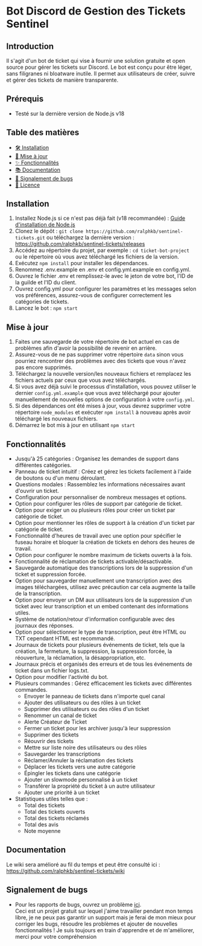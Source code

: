 # Bot Discord de Gestion des Tickets Sentinel

## Introduction
Il s'agit d'un bot de ticket qui vise à fournir une solution gratuite et open source pour gérer les tickets sur Discord. Le bot est conçu pour être léger, sans filigranes ni bloatware inutile. Il permet aux utilisateurs de créer, suivre et gérer des tickets de manière transparente.

## Prérequis
- Testé sur la dernière version de Node.js v18

## Table des matières
- [🛠️ Installation](#installation)
- [🔄 Mise à jour](#mise-à-jour)
- [✨ Fonctionnalités](#fonctionnalités)
- [📚 Documentation](#documentation)
- [🐛 Signalement de bugs](#signalement-de-bugs)
- [📃 Licence](#licence)

## Installation
1. Installez Node.js si ce n'est pas déjà fait (v18 recommandée) : [Guide d'installation de Node.js](https://nodejs.org/fr/download/)
2. Clonez le dépôt : `git clone https://github.com/ralphkb/sentinel-tickets.git` ou téléchargez la dernière version : https://github.com/ralphkb/sentinel-tickets/releases
3. Accédez au répertoire du projet, par exemple : `cd ticket-bot-project` ou le répertoire où vous avez téléchargé les fichiers de la version.
4. Exécutez `npm install` pour installer les dépendances.
5. Renommez .env.example en .env et config.yml.example en config.yml.
6. Ouvrez le fichier .env et remplissez-le avec le jeton de votre bot, l'ID de la guilde et l'ID du client.
7. Ouvrez config.yml pour configurer les paramètres et les messages selon vos préférences, assurez-vous de configurer correctement les catégories de tickets.
8. Lancez le bot : `npm start`

## Mise à jour
1. Faites une sauvegarde de votre répertoire de bot actuel en cas de problèmes afin d'avoir la possibilité de revenir en arrière.
2. Assurez-vous de ne pas supprimer votre répertoire `data` sinon vous pourriez rencontrer des problèmes avec des tickets que vous n'avez pas encore supprimés.
3. Téléchargez la nouvelle version/les nouveaux fichiers et remplacez les fichiers actuels par ceux que vous avez téléchargés.
4. Si vous avez déjà suivi le processus d'installation, vous pouvez utiliser le dernier `config.yml.example` que vous avez téléchargé pour ajouter manuellement de nouvelles options de configuration à votre `config.yml`.
5. Si des dépendances ont été mises à jour, vous devrez supprimer votre répertoire `node_modules` et exécuter `npm install` à nouveau après avoir téléchargé les nouveaux fichiers.
6. Démarrez le bot mis à jour en utilisant `npm start`

## Fonctionnalités

- Jusqu'à 25 catégories : Organisez les demandes de support dans différentes catégories.
- Panneau de ticket intuitif : Créez et gérez les tickets facilement à l'aide de boutons ou d'un menu déroulant.
- Questions modales : Rassemblez les informations nécessaires avant d'ouvrir un ticket.
- Configuration pour personnaliser de nombreux messages et options.
- Option pour configurer les rôles de support par catégorie de ticket.
- Option pour exiger un ou plusieurs rôles pour créer un ticket par catégorie de ticket.
- Option pour mentionner les rôles de support à la création d'un ticket par catégorie de ticket.
- Fonctionnalité d'heures de travail avec une option pour spécifier le fuseau horaire et bloquer la création de tickets en dehors des heures de travail.
- Option pour configurer le nombre maximum de tickets ouverts à la fois.
- Fonctionnalité de réclamation de tickets activable/désactivable.
- Sauvegarde automatique des transcriptions lors de la suppression d'un ticket et suppression forcée.
- Option pour sauvegarder manuellement une transcription avec des images téléchargées, utilisez avec précaution car cela augmente la taille de la transcription.
- Option pour envoyer un DM aux utilisateurs lors de la suppression d'un ticket avec leur transcription et un embed contenant des informations utiles.
- Système de notation/retour d'information configurable avec des journaux des réponses.
- Option pour sélectionner le type de transcription, peut être HTML ou TXT cependant HTML est recommandé.
- Journaux de tickets pour plusieurs événements de ticket, tels que la création, la fermeture, la suppression, la suppression forcée, la réouverture, la réclamation, la désappropriation, etc.
- Journaux précis et organisés des erreurs et de tous les événements de ticket dans un fichier logs.txt.
- Option pour modifier l'activité du bot.
- Plusieurs commandes : Gérez efficacement les tickets avec différentes commandes.
    - Envoyer le panneau de tickets dans n'importe quel canal
    - Ajouter des utilisateurs ou des rôles à un ticket
    - Supprimer des utilisateurs ou des rôles d'un ticket
    - Renommer un canal de ticket
    - Alerte Créateur de Ticket
    - Fermer un ticket pour les archiver jusqu'à leur suppression
    - Supprimer des tickets
    - Réouvrir des tickets
    - Mettre sur liste noire des utilisateurs ou des rôles
    - Sauvegarder les transcriptions
    - Réclamer/Annuler la réclamation des tickets
    - Déplacer les tickets vers une autre catégorie
    - Épingler les tickets dans une catégorie
    - Ajouter un slowmode personnalisé à un ticket
    - Transférer la propriété du ticket à un autre utilisateur
    - Ajouter une priorité à un ticket
- Statistiques utiles telles que :
    - Total des tickets
    - Total des tickets ouverts
    - Total des tickets réclamés
    - Total des avis
    - Note moyenne

## Documentation
Le wiki sera amélioré au fil du temps et peut être consulté ici : https://github.com/ralphkb/sentinel-tickets/wiki

## Signalement de bugs
- Pour les rapports de bugs, ouvrez un problème [ici](https://github.com/ralphkb/sentinel-tickets/issues).  
Ceci est un projet gratuit sur lequel j'aime travailler pendant mon temps libre, je ne peux pas garantir un support mais je ferai de mon mieux pour corriger les bugs, résoudre les problèmes et ajouter de nouvelles fonctionnalités ! Je suis toujours en train d'apprendre et de m'améliorer, merci pour votre compréhension